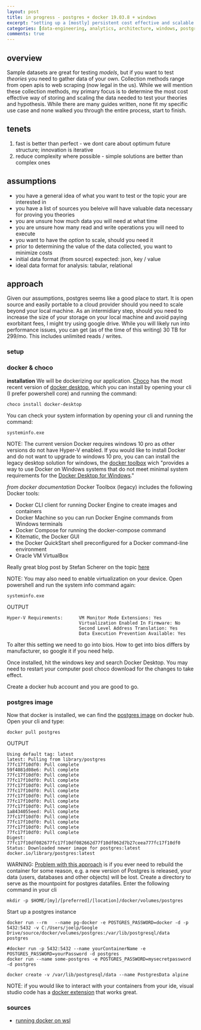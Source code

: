 ```yaml
---
layout: post
title: in progress - postgres + docker 19.03.8 + windows
excerpt: "setting up a [mostly] persistent cost effective and scalable storage option"
categories: [data-engineering, analytics, architecture, windows, postgres, docker]
comments: true 
---
```

## overview
Sample datasets are great for testing *models*, but if you want to test *theories* you need to gather data of your own. Collection methods range from open apis to web scraping (now legal in the us). While we will mention these collection methods, my primary focus is to determine the most cost effective way of storing and scaling the data needed to test your theories and hypothesis. While there are many guides written, none fit my specific use case and none walked you through the entire process, start to finish. 

## tenets 
1. fast is better than perfect - we dont care about optimum future structure; innovation is iterative 
2. reduce complexity where possible - simple solutions are better than complex ones

## assumptions
* you have a general idea of what you want to test or the topic your are interested in
* you have a list of sources you beleive will have valuable data necessary for proving you theories 
* you are unsure how much data you will need at what time
* you are unsure how many read and write operations you will need to execute
* you want to have the *option* to scale, should you need it 
* prior to determining the value of the data collected, you want to minimize costs 
* initial data format (from source) expected: json, key / value
* ideal data format for analysis: tabular, relational   

## approach
Given our assumptions, postgres seems like a good place to start. It is open source and easily portable to a cloud provider should you need to scale beyond your local machine. As an intermidiary step, should you need to increase the size of your storage on your local machine and avoid paying exorbitant fees, I might try using google drive. While you will likely run into performance issues, you can get (as of the time of this writing) 30 TB for 299/mo. This includes unlimited reads / writes. 

### setup 
### docker & choco
**installation**
We will be dockerizing our application. [Choco](https://chocolatey.org/packages?q=docker) has the most recent version of [docker desktop](https://chocolatey.org/packages/docker-desktop/2.2.0.4), which you can install by opening your cli (I prefer powershell core) and running the command:
```
choco install docker-desktop
```

You can check your system information by opening your cli and running the command:
```
systeminfo.exe
``` 

NOTE:
The current version Docker requires windows 10 pro as other versions do not have Hyper-V enabled. If you would like to install Docker and do not want to upgrade to windows 10 pro, you can can install the legacy desktop solution for windows, the [docker toolbox](https://docs.docker.com/toolbox/toolbox_install_windows/) wich "provides a way to use Docker on Windows systems that do not meet minimal system requirements for the [Docker Desktop for Windows](https://docs.docker.com/docker-for-windows/)." 

*from docker documentation*
Docker Toolbox (legacy) includes the following Docker tools:
* Docker CLI client for running Docker Engine to create images and containers
* Docker Machine so you can run Docker Engine commands from Windows terminals
* Docker Compose for running the docker-compose command
* Kitematic, the Docker GUI
* the Docker QuickStart shell preconfigured for a Docker command-line environment
* Oracle VM VirtualBox

Really great blog post by Stefan Scherer on the topic [here](https://stefanscherer.github.io/how-to-install-docker-the-chocolatey-way/)

NOTE: 
You may also need to enable virtualization on your device. Open powershell and run the system info command again:
```
systeminfo.exe
``` 

OUTPUT
```
Hyper-V Requirements:      VM Monitor Mode Extensions: Yes
                           Virtualization Enabled In Firmware: No
                           Second Level Address Translation: Yes
                           Data Execution Prevention Available: Yes
```
To alter this setting we need to go into bios. How to get into bios differs by manufacturer, so google it if you need help. 

Once installed, hit the windows key and search Docker Desktop. You may need to restart your computer post choco download for the changes to take effect. 

Create a docker hub account and you are good to go. 

### postgres image
Now that docker is installed, we can find the [postgres image](https://hub.docker.com/_/postgres) on docker hub. Open your cli and type:
```
docker pull postgres
```

OUTPUT
```
Using default tag: latest
latest: Pulling from library/postgres
77fc17f10df0: Pull complete                                                                                             59f4081d08e6: Pull complete                                                                                             77fc17f10df0: Pull complete                                                                                             77fc17f10df0: Pull complete                                                                                             77fc17f10df0: Pull complete                                                                                             77fc17f10df0: Pull complete                                                                                             77fc17f10df0: Pull complete                                                                                             77fc17f10df0: Pull complete                                                                                             77fc17f10df0: Pull complete                                                                                             1a8434055eed: Pull complete                                                                                             77fc17f10df0: Pull complete                                                                                             77fc17f10df0: Pull complete                                                                                             77fc17f10df0: Pull complete                                                                                             77fc17f10df0: Pull complete                                                                                             Digest: 77fc17f10df082677fc17f10df082662d77f10df062d7b27ceea777fc17f10df0
Status: Downloaded newer image for postgres:latest
docker.io/library/postgres:latest
```
WARNING: [Problem with this approach](https://elanderson.net/2018/02/setup-postgresql-on-windows-with-docker/) is if you ever need to rebuild the container for some reason, e.g. a new version of Postgres is released, your data (users, databases and other objects) will be lost. Create a directory to serve as the mountpoint for postgres datafiles. Enter the following command in your cli

```
mkdir -p $HOME/[my]/[preferred]/[location]/docker/volumes/postgres
```

Start up a postgres instance 

```
docker run --rm   --name pg-docker -e POSTGRES_PASSWORD=docker -d -p 5432:5432 -v C:/Users/joelp/Google Drive/source/docker/volumes/postgres:/var/lib/postgresql/data  postgres
```











```
#docker run -p 5432:5432 --name yourContainerName -e POSTGRES_PASSWORD=yourPassword -d postgres
docker run --name some-postgres -e POSTGRES_PASSWORD=mysecretpassword -d postgres
```


```
docker create -v /var/lib/postgresql/data --name PostgresData alpine
```



NOTE: if you would like to interact with your containers from your ide, visual studio code has a [docker extension](https://github.com/microsoft/vscode-docker) that works great. 

### sources
* [running docker on wsl](https://medium.com/faun/docker-running-seamlessly-in-windows-subsystem-linux-6ef8412377aa)